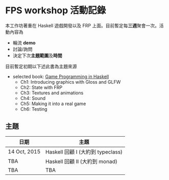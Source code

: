 # FPS workshop 活動記錄

本工作坊著重在 Haskell 遊戲開發以及 FRP 上面。目前暫定每**三週**聚會一次。活動內容為

+ 輪流 **demo**
+ 討論/詢問
+ 決定下次**主題範圍**及**時間**

目前暫定初期以下述此書為主題來源

+ selected book: [Game Programming in Haskell](https://leanpub.com/gameinhaskell)
  + Ch1: Introducing graphics with Gloss and GLFW
  + Ch2: State with FRP
  + Ch3: Textures and animations
  + Ch4: Sound
  + Ch5: Making it into a real game
  + Ch6: Testing

## 主題

|   日期   |   主題   |
| -------- | -------- |
|    14 Oct, 2015   | Haskell 回顧 I (大約到 typeclass) |
|    TBA            | Haskell 回顧 II (大約到 monad) |
|    TBA            |    TBA   |




